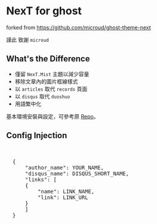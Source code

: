 # NexT for ghost

forked from https://github.com/microud/ghost-theme-next

謹此 致謝 `microud`

## What's the Difference

- 僅留 `NexT.Mist` 主題以減少容量
- 移除文章內的圖片框線樣式
- 以 `articles` 取代 `records` 頁面
- 以 `disqus` 取代 `duoshuo`
- 用語繁中化

基本環境安裝與設定，可參考原 [Repo](https://github.com/microud/ghost-theme-next)。

## Config Injection
<pre>
  <div id="site-config">
  {
      "author_name": YOUR_NAME,
      "disqus_name": DISQUS_SHORT_NAME,
      "links": [
      {
          "name": LINK_NAME,
          "link": LINK_URL
      }
      ]
  }
  </div>
</pre>
